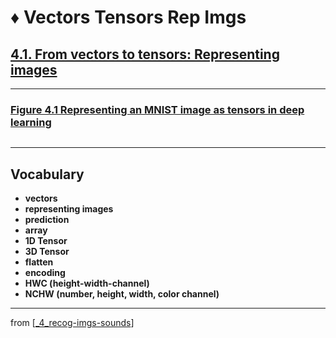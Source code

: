 # ♦️ Vectors Tensors Rep Imgs

## [**4.1.** From vectors to tensors: Representing images](https://livebook.manning.com/book/deep-learning-with-javascript/chapter-4/9)

---

### [**Figure 4.1** Representing an MNIST image as tensors in deep learning](https://livebook.manning.com/book/deep-learning-with-javascript/chapter-4/ch04fig01)

<img src="">

---

## **Vocabulary**

- <b>vectors</b>
- <b>representing images</b>
- <b>prediction</b>
- <b>array</b>
- <b>1D Tensor</b>
- <b>3D Tensor</b>
- <b>flatten</b>
- <b>encoding</b>
- <b>HWC (height-width-channel)</b>
- <b>NCHW (number, height, width, color channel)</b>

<link rel="stylesheet" type="text/css" media="all" href="../../../assets/css/custom.css" />

---

from [[_4_recog-imgs-sounds]]

[//begin]: # "Autogenerated link references for markdown compatibility"
[_4_recog-imgs-sounds]: ../_4_recog-imgs-sounds.md "♦️ RECOG IMG MP3"
[//end]: # "Autogenerated link references"
